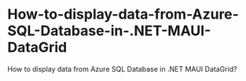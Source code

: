 # How-to-display-data-from-Azure-SQL-Database-in-.NET-MAUI-DataGrid
How to display data from Azure SQL Database in .NET MAUI DataGrid?
